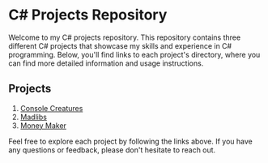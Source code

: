 # C# Projects Repository

Welcome to my C# projects repository. This repository contains three different C# projects that showcase my skills and experience in C# programming. Below, you'll find links to each project's directory, where you can find more detailed information and usage instructions.

## Projects

1. [Console Creatures](./ConsoleCreatures/README.md)
2. [Madlibs](./Madlibs/README.md)
3. [Money Maker](./MoneyMaker/README.md)

Feel free to explore each project by following the links above. If you have any questions or feedback, please don't hesitate to reach out.
